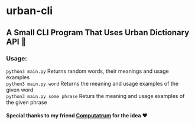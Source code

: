 # urban-cli
## A Small CLI Program That Uses Urban Dictionary API 📕

### Usage:
```python3 main.py```
Returns random words, their meanings and usage examples<br>
```python3 main.py word```
Returns the meaning and usage examples of the given word<br>
```python3 main.py some phrase```
Returs the meaning and usage examples of the given phrase<br>


#### Special thanks to my friend [Computatrum](https://github.com/Computatrum42) for the idea ❤️
